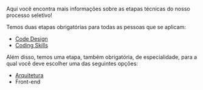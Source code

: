 Aqui você encontra mais informações sobre as etapas técnicas do nosso processo seletivo!

Temos duas etapas obrigatórias para todas as pessoas que se aplicam:
- [Code Design](01.coding-skills.md)
- [Coding Skills](02.code-design.md)

Além disso, temos uma etapa, também obrigatória, de especialidade, para a qual você deve escolher uma das seguintes opções:
- [Arquitetura](03.software-architecture.md)
- Front-end
